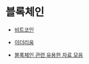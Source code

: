 
# 블록체인

- [비트코인](/blockchain/bitcoin/)

- [이더리움](/blockchain/ethereum/)

- [블록체인 관련 유용한 자료 모음](/blockchain/blockchain-tip.md)

<ClientOnly>
<Disqus />
</ClientOnly>
